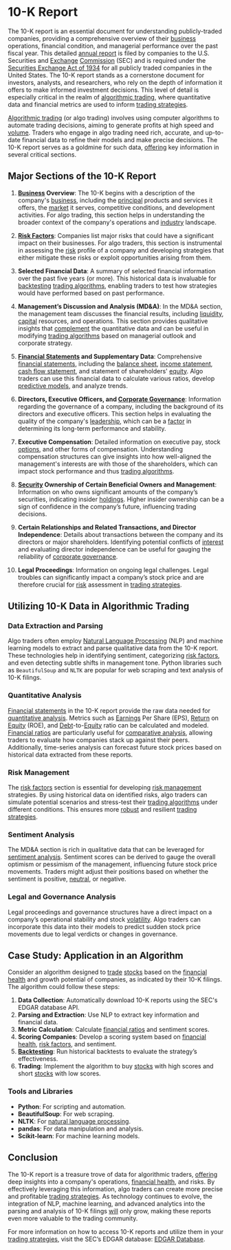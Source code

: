 # 10-K Report

The 10-K report is an essential document for understanding publicly-traded companies, providing a comprehensive overview of their [business](../b/business.md) operations, financial condition, and managerial performance over the past fiscal year. This detailed [annual report](../a/annual_report.md) is filed by companies to the U.S. Securities and [Exchange](../e/exchange.md) [Commission](../c/commission.md) (SEC) and is required under the [Securities Exchange Act of 1934](../s/securities_exchange_act_of_1934.md) for all publicly traded companies in the United States. The 10-K report stands as a cornerstone document for investors, analysts, and researchers, who rely on the depth of information it offers to make informed investment decisions. This level of detail is especially critical in the realm of [algorithmic trading](../a/algorithmic_trading.md), where quantitative data and financial metrics are used to inform [trading strategies](../t/trading_strategies.md).

[Algorithmic trading](../a/algorithmic_trading.md) (or algo trading) involves using computer algorithms to automate trading decisions, aiming to generate profits at high speed and [volume](../v/volume.md). Traders who engage in algo trading need rich, accurate, and up-to-date financial data to refine their models and make precise decisions. The 10-K report serves as a goldmine for such data, [offering](../o/offering.md) key information in several critical sections.

## Major Sections of the 10-K Report

1. **[Business](../b/business.md) Overview**: 
   The 10-K begins with a description of the company's [business](../b/business.md), including the [principal](../p/principal.md) products and services it offers, the [market](../m/market.md) it serves, competitive conditions, and development activities. For algo trading, this section helps in understanding the broader context of the company's operations and [industry](../i/industry.md) landscape.

2. **[Risk Factors](../r/risk_factors_in_trading.md)**: 
   Companies list major risks that could have a significant impact on their businesses. For algo traders, this section is instrumental in assessing the [risk](../r/risk.md) profile of a company and developing strategies that either mitigate these risks or exploit opportunities arising from them.

3. **Selected Financial Data**: 
   A summary of selected financial information over the past five years (or more). This historical data is invaluable for [backtesting](../b/backtesting.md) [trading algorithms](../t/trading_algorithms.md), enabling traders to test how strategies would have performed based on past performance.

4. **Management’s Discussion and Analysis (MD&A)**: 
   In the MD&A section, the management team discusses the financial results, including [liquidity](../l/liquidity.md), [capital](../c/capital.md) resources, and operations. This section provides qualitative insights that [complement](../c/complement.md) the quantitative data and can be useful in modifying [trading algorithms](../t/trading_algorithms.md) based on managerial outlook and corporate strategy.

5. **[Financial Statements](../f/financial_statements.md) and Supplementary Data**: 
   Comprehensive [financial statements](../f/financial_statements.md), including the [balance sheet](../b/balance_sheet.md), [income statement](../i/income_statement.md), [cash flow statement](../c/cash_flow_statement.md), and statement of shareholders' [equity](../e/equity.md). Algo traders can use this financial data to calculate various ratios, develop [predictive models](../p/predictive_models_in_trading.md), and analyze trends.

6. **Directors, Executive Officers, and [Corporate Governance](../c/corporate_governance.md)**: 
   Information regarding the governance of a company, including the background of its directors and executive officers. This section helps in evaluating the quality of the company's [leadership](../l/leadership.md), which can be a [factor](../f/factor.md) in determining its long-term performance and stability.

7. **Executive Compensation**: 
   Detailed information on executive pay, stock [options](../o/options.md), and other forms of compensation. Understanding compensation structures can give insights into how well-aligned the management's interests are with those of the shareholders, which can impact stock performance and thus [trading algorithms](../t/trading_algorithms.md).

8. **[Security](../s/security.md) Ownership of Certain Beneficial Owners and Management**: 
   Information on who owns significant amounts of the company’s securities, indicating insider [holdings](../h/holdings.md). Higher insider ownership can be a sign of confidence in the company’s future, influencing trading decisions.

9. **Certain Relationships and Related Transactions, and Director Independence**: 
   Details about transactions between the company and its directors or major shareholders. Identifying potential conflicts of [interest](../i/interest.md) and evaluating director independence can be useful for gauging the reliability of [corporate governance](../c/corporate_governance.md).

10. **Legal Proceedings**: 
    Information on ongoing legal challenges. Legal troubles can significantly impact a company’s stock price and are therefore crucial for [risk](../r/risk.md) assessment in [trading strategies](../t/trading_strategies.md).

## Utilizing 10-K Data in Algorithmic Trading

### Data Extraction and Parsing

Algo traders often employ [Natural Language Processing](../n/natural_language_processing_(nlp)_in_trading.md) (NLP) and machine learning models to extract and parse qualitative data from the 10-K report. These technologies help in identifying sentiment, categorizing [risk factors](../r/risk_factors_in_trading.md), and even detecting subtle shifts in management tone. Python libraries such as `BeautifulSoup` and `NLTK` are popular for web scraping and text analysis of 10-K filings.

### Quantitative Analysis

[Financial statements](../f/financial_statements.md) in the 10-K report provide the raw data needed for [quantitative analysis](../q/quantitative_analysis.md). Metrics such as [Earnings](../e/earnings.md) Per Share (EPS), [Return](../r/return.md) on [Equity](../e/equity.md) (ROE), and [Debt](../d/debt.md)-to-[Equity](../e/equity.md) ratio can be calculated and modeled. [Financial ratios](../f/financial_ratios.md) are particularly useful for [comparative analysis](../c/comparative_analysis.md), allowing traders to evaluate how companies stack up against their peers. Additionally, time-series analysis can forecast future stock prices based on historical data extracted from these reports.

### Risk Management

The [risk factors](../r/risk_factors_in_trading.md) section is essential for developing [risk management](../r/risk_management.md) strategies. By using historical data on identified risks, algo traders can simulate potential scenarios and stress-test their [trading algorithms](../t/trading_algorithms.md) under different conditions. This ensures more [robust](../r/robust.md) and resilient [trading strategies](../t/trading_strategies.md).

### Sentiment Analysis

The MD&A section is rich in qualitative data that can be leveraged for [sentiment analysis](../s/sentiment_analysis.md). Sentiment scores can be derived to gauge the overall optimism or pessimism of the management, influencing future stock price movements. Traders might adjust their positions based on whether the sentiment is positive, [neutral](../n/neutral.md), or negative.

### Legal and Governance Analysis

Legal proceedings and governance structures have a direct impact on a company’s operational stability and stock [volatility](../v/volatility.md). Algo traders can incorporate this data into their models to predict sudden stock price movements due to legal verdicts or changes in governance.

## Case Study: Application in an Algorithm

Consider an algorithm designed to [trade](../t/trade.md) [stocks](../s/stock.md) based on the [financial health](../f/financial_health.md) and growth potential of companies, as indicated by their 10-K filings. The algorithm could follow these steps:

1. **Data Collection**: 
   Automatically download 10-K reports using the SEC's EDGAR database API.
2. **Parsing and Extraction**: 
   Use NLP to extract key information and financial data.
3. **Metric Calculation**: 
   Calculate [financial ratios](../f/financial_ratios.md) and sentiment scores.
4. **Scoring Companies**: 
   Develop a scoring system based on [financial health](../f/financial_health.md), [risk factors](../r/risk_factors_in_trading.md), and sentiment.
5. **[Backtesting](../b/backtesting.md)**: 
   Run historical backtests to evaluate the strategy’s effectiveness.
6. **Trading**: 
   Implement the algorithm to buy [stocks](../s/stock.md) with high scores and short [stocks](../s/stock.md) with low scores.

### Tools and Libraries

- **Python**: For scripting and automation.
- **BeautifulSoup**: For web scraping.
- **NLTK**: For [natural language processing](../n/natural_language_processing_(nlp)_in_trading.md).
- **pandas**: For data manipulation and analysis.
- **Scikit-learn**: For machine learning models.

## Conclusion

The 10-K report is a treasure trove of data for algorithmic traders, [offering](../o/offering.md) deep insights into a company's operations, [financial health](../f/financial_health.md), and risks. By effectively leveraging this information, algo traders can create more precise and profitable [trading strategies](../t/trading_strategies.md). As technology continues to evolve, the integration of NLP, machine learning, and advanced analytics into the parsing and analysis of 10-K filings [will](../w/will.md) only grow, making these reports even more valuable to the trading community.

For more information on how to access 10-K reports and utilize them in your [trading strategies](../t/trading_strategies.md), visit the SEC’s EDGAR database: [EDGAR Database](https://www.sec.gov/edgar/searchedgar/companysearch.html).